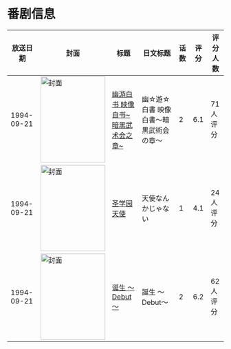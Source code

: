 # 番剧信息

|放送日期|封面|标题|日文标题|话数|评分|评分人数|
|---|---|---|---|---|---|---|
|1994-09-21|<img src="//lain.bgm.tv/pic/cover/c/0d/e3/38629_nyU4R.jpg" alt="封面" style="width:150px;height:200px;object-fit:cover;">|[幽游白书 映像白书~暗黑武术会之章~](https://bangumi.tv/subject/38629)|幽☆遊☆白書 映像白書～暗黒武術会の章～|2|6.1|71人评分|
|1994-09-21|<img src="//lain.bgm.tv/pic/cover/c/1e/28/59078_s30Ta.jpg" alt="封面" style="width:150px;height:200px;object-fit:cover;">|[圣学园天使](https://bangumi.tv/subject/59078)|天使なんかじゃない|1|4.1|24人评分|
|1994-09-21|<img src="//lain.bgm.tv/pic/cover/c/d7/2f/73444_2JBxo.jpg" alt="封面" style="width:150px;height:200px;object-fit:cover;">|[诞生 ～Debut～](https://bangumi.tv/subject/73444)|誕生 〜Debut〜|2|6.2|62人评分|

